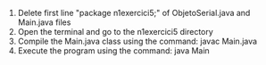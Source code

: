 1. Delete first line "package n1exercici5;" of ObjetoSerial.java and Main.java files
2. Open the terminal and go to the n1exercici5 directory
3. Compile the Main.java class using the command:
javac Main.java
4. Execute the program using the command:
java Main